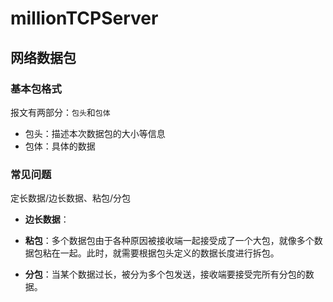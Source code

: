 # millionTCPServer

## 网络数据包

### 基本包格式

报文有两部分：`包头`和`包体`

* 包头：描述本次数据包的大小等信息
* 包体：具体的数据

### 常见问题

定长数据/边长数据、粘包/分包

* **边长数据**：

* **粘包**：多个数据包由于各种原因被接收端一起接受成了一个大包，就像多个数据包粘在一起。此时，就需要根据包头定义的数据长度进行拆包。
* **分包**：当某个数据过长，被分为多个包发送，接收端要接受完所有分包的数据。